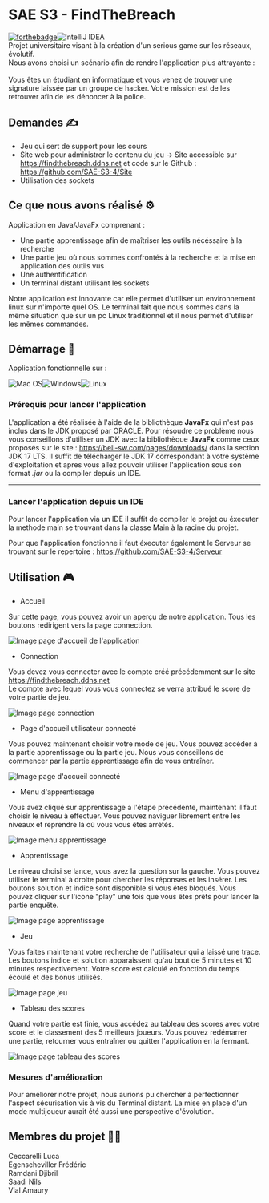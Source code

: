 # SAE S3 - FindTheBreach 
[![forthebadge](https://forthebadge.com/images/badges/made-with-java.svg)](https://forthebadge.com)![IntelliJ IDEA](https://img.shields.io/badge/IntelliJIDEA-000000.svg?style=for-the-badge&logo=intellij-idea&logoColor=white)</br>
Projet universitaire visant à la création d'un serious game sur les réseaux, évolutif.</br>
Nous avons choisi un scénario afin de rendre l'application plus attrayante :</br></br>
Vous êtes un étudiant en informatique et vous venez de trouver une signature laissée par un groupe de hacker.
Votre mission est de les retrouver afin de les dénoncer à la police.

## Demandes ✍️

- Jeu qui sert de support pour les cours
- Site web pour administrer le contenu du jeu -> Site accessible sur https://findthebreach.ddns.net et code sur le Github : https://github.com/SAE-S3-4/Site
- Utilisation des sockets

## Ce que nous avons réalisé ⚙️

Application en Java/JavaFx comprenant :
- Une partie apprentissage afin de maîtriser les outils nécéssaire à la recherche
- Une partie jeu où nous sommes confrontés à la recherche et la mise en application des outils vus
- Une authentification
- Un terminal distant utilisant les sockets

Notre application est innovante car elle permet d'utiliser un environnement linux sur n'importe quel OS. 
Le terminal fait que nous sommes dans la même situation que sur un pc Linux traditionnel et il nous permet d'utiliser les mêmes commandes.

## Démarrage 🚀

Application fonctionnelle sur : 

![Mac OS](https://img.shields.io/badge/mac%20os-000000?style=for-the-badge&logo=macos&logoColor=F0F0F0)![Windows](https://img.shields.io/badge/Windows-0078D6?style=for-the-badge&logo=windows&logoColor=white)![Linux](https://img.shields.io/badge/Linux-FCC624?style=for-the-badge&logo=linux&logoColor=black)

### Prérequis pour lancer l'application
L'application a été réalisée à l'aide de la bibliothèque **JavaFx** qui n'est pas inclus dans le JDK proposé par ORACLE.
Pour résoudre ce problème nous vous conseillons d'utiliser un JDK avec la bibliothèque **JavaFx** comme ceux proposés sur le site : https://bell-sw.com/pages/downloads/ dans la section JDK 17 LTS. Il suffit de télécharger le JDK 17 correspondant à votre système d'exploitation et apres vous allez pouvoir utiliser l'application sous son format *.jar* ou la compiler depuis un IDE.
___
### Lancer l'application depuis un IDE
Pour lancer l'application via un IDE il suffit de compiler le projet ou éxecuter la methode main se trouvant dans la classe Main à la racine du projet.

Pour que l'application fonctionne il faut éxecuter également le Serveur se trouvant sur le repertoire : https://github.com/SAE-S3-4/Serveur

## Utilisation 🎮

- Accueil

Sur cette page, vous pouvez avoir un aperçu de notre application. Tous les boutons redirigent vers la page connection.

![Image page d'accueil de l'application](readmePictures/home.jpg "Page d'accueil")

- Connection

Vous devez vous connecter avec le compte créé précédemment sur le site https://findthebreach.ddns.net</br>
Le compte avec lequel vous vous connectez se verra attribué le score de votre partie de jeu.

![Image page connection](readmePictures/login.jpg "Page de connection")

- Page d'accueil utilisateur connecté

Vous pouvez maintenant choisir votre mode de jeu. Vous pouvez accéder à la partie apprentissage ou la partie jeu. 
Nous vous conseillons de commencer par la partie apprentissage afin de vous entraîner.

![Image page d'accueil connecté](readmePictures/home_logged.jpg "Page d'acceuil utilisateur connecté")

- Menu d'apprentissage

Vous avez cliqué sur apprentissage a l'étape précédente, maintenant il faut choisir le niveau à effectuer. 
Vous pouvez naviguer librement entre les niveaux et reprendre là où vous vous êtes arrétés.

![Image menu apprentissage](readmePictures/practice_menu.jpg "Page menu apprentissage")

- Apprentissage

Le niveau choisi se lance, vous avez la question sur la gauche.
Vous pouvez utiliser le terminal à droite pour chercher les réponses et les insérer.
Les boutons solution et indice sont disponible si vous êtes bloqués.
Vous pouvez cliquer sur l'icone "play" une fois que vous êtes prêts pour lancer la partie enquête.

![Image page apprentissage](readmePictures/practice.jpg  "Page apprentissage")

- Jeu

Vous faites maintenant votre recherche de l'utilisateur qui a laissé une trace.
Les boutons indice et solution apparaissent qu'au bout de 5 minutes et 10 minutes respectivement.
Votre score est calculé en fonction du temps écoulé et des bonus utilisés.

![Image page jeu](readmePictures/play.jpg  "Page jeu")

- Tableau des scores

Quand votre partie est finie, vous accédez au tableau des scores avec votre score et le classement des 5 meilleurs joueurs.
Vous pouvez redémarrer une partie, retourner vous entraîner ou quitter l'application en la fermant.

![Image page tableau des scores](readmePictures/leaderBoard.jpg  "Page tableau des scores")

### Mesures d'amélioration

Pour améliorer notre projet, nous aurions pu chercher à perfectionner l'aspect sécurisation vis à vis du Terminal distant.
La mise en place d'un mode multijoueur aurait été aussi une perspective d'évolution.

## Membres du projet 🧑‍💻

Ceccarelli Luca</br>
Egenscheviller Frédéric</br>
Ramdani Djibril</br>
Saadi Nils</br>
Vial Amaury
